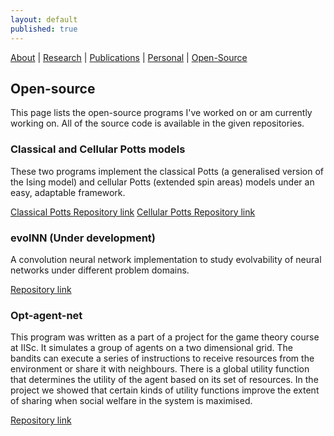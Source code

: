 ```yaml
---
layout: default
published: true
---
```


[About](/)   |   [Research](/projects.html)   |    [Publications](/pubs.html)   |   [Personal](/personal.html)   |   [Open-Source](/prog.html)

## Open-source
This page lists the open-source programs I've worked on or am currently working on. All of the source code is available in the given repositories.

### Classical and Cellular Potts models
These two programs implement the classical Potts (a generalised version of the Ising model) and cellular Potts (extended spin areas) models under an easy, adaptable framework. 

[Classical Potts Repository link](https://github.com/aVeryStrangeLoop/potts_model)
[Cellular Potts Repository link](https://github.com/aVeryStrangeLoop/cellular_potts_model)

### evolNN (Under development)
A convolution neural network implementation to study evolvability of neural networks under different problem domains.

[Repository link](https://github.com/aVeryStrangeLoop/evolNN)

### Opt-agent-net
This program was written as a part of a project for the game theory course at IISc. It simulates a group of agents on a two dimensional grid. The bandits can execute a series of instructions to receive resources from the environment or share it with neighbours.  There is a global utility function that determines the utility of the agent based on its set of resources. In the project we showed that certain kinds of utility functions improve the extent of sharing when social welfare in the system is maximised.

[Repository link](https://github.com/aVeryStrangeLoop/opt-agent-net)


